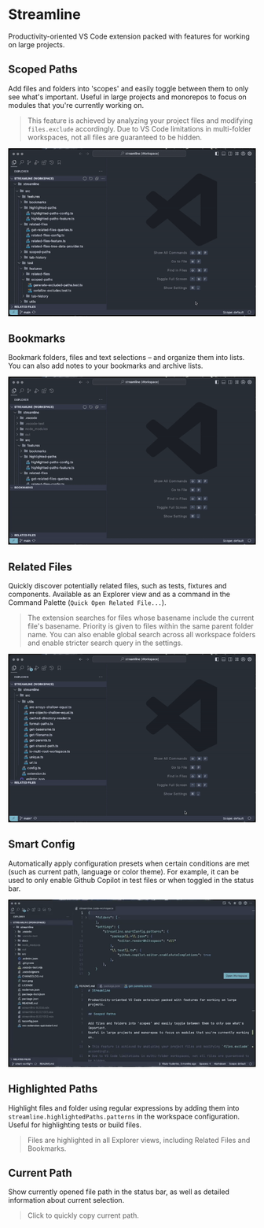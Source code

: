 # Streamline

Productivity-oriented VS Code extension packed with features for working on large projects.

## Scoped Paths

Add files and folders into 'scopes' and easily toggle between them to only see what's important.
Useful in large projects and monorepos to focus on modules that you're currently working on.

> This feature is achieved by analyzing your project files and modifying `files.exclude` accordingly.
> Due to VS Code limitations in multi-folder workspaces, not all files are guaranteed to be hidden.

![Demo](docs/scoped_paths.gif)

## Bookmarks

Bookmark folders, files and text  selections – and organize them into lists.
You can also add notes to your bookmarks and archive lists.

![Demo](docs/bookmarks.gif)

## Related Files

Quickly discover potentially related files, such as tests, fixtures and components.
Available as an Explorer view and as a command in the Command Palette (`Quick Open Related File...`).

> The extension searches for files whose basename include the current file's basename.
> Priority is given to files within the same parent folder name.
> You can also enable global search across all workspace folders and enable stricter search query in the settings.

![Demo](docs/related_files.gif)

## Smart Config

Automatically apply configuration presets when certain conditions are met (such as current path, language or color theme).
For example, it can be used to only enable Github Copilot in test files or when toggled in the status bar.

![Demo](docs/smart_config.gif)

## Highlighted Paths

Highlight files and folder using regular expressions by adding them into `streamline.highlightedPaths.patterns` in the workspace configuration.
Useful for highlighting tests or build files.

> Files are highlighted in all Explorer views, including Related Files and Bookmarks.

## Current Path

Show currently opened file path in the status bar, as well as detailed information about current selection.

> Click to quickly copy current path.
